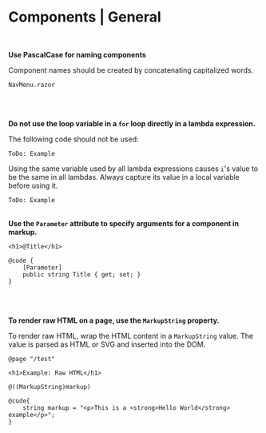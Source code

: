 # Components | General
<br>

**Use PascalCase for naming components**

Component names should be created by concatenating capitalized words.

```
NavMenu.razor
```
<br><br>


**Do not use the loop variable in a `for` loop directly in a lambda expression.**

The following code should not be used:

`ToDo: Example`

Using the same variable used by all lambda expressions causes `i`'s value to be the same in all lambdas. Always capture its value in a local variable before using it.

`ToDo: Example`
<br><br>

**Use the `Parameter` attribute to specify arguments for a component in markup.**

```
<h1>@Title</h1>

@code {
	[Parameter]
	public string Title { get; set; }
}
```
<br><br>


**To render raw HTML on a page, use the `MarkupString` property.**

To render raw HTML, wrap the HTML content in a `MarkupString` value. The value is parsed as HTML or SVG and inserted into the DOM.

```
@page "/test"

<h1>Example: Raw HTML</h1>

@((MarkupString)markup)

@code{
	string markup = "<p>This is a <strong>Hello World</strong> example</p>";
}
```
<br><br>
